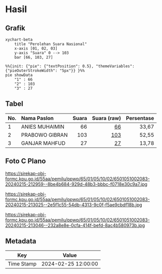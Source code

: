 # Hasil

## Grafik

```mermaid
xychart-beta
    title "Perolehan Suara Nasional"
    x-axis [01, 02, 03]
    y-axis "Suara" 0 --> 103
    bar [66, 103, 27]
```

```mermaid
%%{init: {"pie": {"textPosition": 0.5}, "themeVariables": {"pieOuterStrokeWidth": "5px"}} }%%
pie showData
    "1" : 66
    "2" : 103
    "3" : 27
```

## Tabel

| No. | Nama Paslon    | Suara | Suara (raw) | Persentase |
|:--- |:-------------- | -----:| -----------:| ----------:|
| 1   | ANIES MUHAIMIN | 66    | [66][p-1]   | 33,67      |
| 2   | PRABOWO GIBRAN | 103   | [103][p-2]  | 52,55      |
| 3   | GANJAR MAHFUD  | 27    | [27][p-3]   | 13,78      |


[p-1]: https://github.com/gigit-pemilu/pemilu-2024/blob/main/pilpres/hitung-suara/sub/65-kalimantan-utara/sub/01-bulungan/sub/05-tanjung-selor/sub/1002-tanjung-selor-hilir/sub/083-tps/sub/paslon-1.txt
[p-2]: https://github.com/gigit-pemilu/pemilu-2024/blob/main/pilpres/hitung-suara/sub/65-kalimantan-utara/sub/01-bulungan/sub/05-tanjung-selor/sub/1002-tanjung-selor-hilir/sub/083-tps/sub/paslon-2.txt
[p-3]: https://github.com/gigit-pemilu/pemilu-2024/blob/main/pilpres/hitung-suara/sub/65-kalimantan-utara/sub/01-bulungan/sub/05-tanjung-selor/sub/1002-tanjung-selor-hilir/sub/083-tps/sub/paslon-3.txt

## Foto C Plano

https://sirekap-obj-formc.kpu.go.id/55aa/pemilu/ppwp/65/01/05/10/02/6501051002083-20240215-212959--8be4b684-929d-48b3-bbbc-f0718e30c9a7.jpg

https://sirekap-obj-formc.kpu.go.id/55aa/pemilu/ppwp/65/01/05/10/02/6501051002083-20240215-213025--2e5f1c55-54db-4313-9c0f-f5ae9cbdf18b.jpg

https://sirekap-obj-formc.kpu.go.id/55aa/pemilu/ppwp/65/01/05/10/02/6501051002083-20240215-213046--232a8e8e-0cfa-414f-befd-8ac4b580973b.jpg


## Metadata

| Key        | Value               |
| ---------- | ------------------- |
| Time Stamp | 2024-02-25 12:00:00 |



